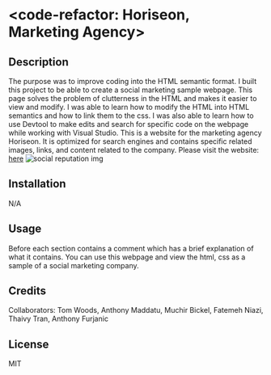 # <code-refactor: Horiseon, Marketing Agency>

## Description

The purpose was to improve coding into the HTML semantic format. I built this project to be able to create a social marketing sample webpage. This page solves the problem of clutterness in the HTML and makes it easier to view and modify. I was able to learn how to modify the HTML into HTML semantics and how to link them to the css. I was also able to learn how to use Devtool to make edits and search for specific code on the webpage while working with Visual Studio.
This is a website for the marketing agency Horiseon. It is optimized for search engines and contains specific related images, links, and content related to the company. Please visit the website: [here](https://caltran117.github.io/code-refactor/)
![social reputation img](https://github.com/caltran117/code-refactor/blob/main/develop/assets/images/online-reputation-management.jpg)

## Installation

N/A

## Usage

Before each section contains a comment which has a brief explanation of what it contains. You can use this webpage and view the html, css as a sample of a social marketing company.

## Credits

Collaborators: Tom Woods, Anthony Maddatu, Muchir Bickel, Fatemeh Niazi, Thaivy Tran, Anthony Furjanic

## License

MIT